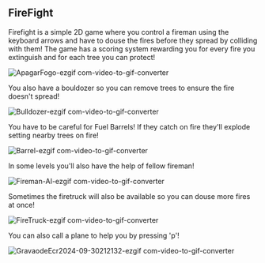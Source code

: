 ## FireFight
Firefight is a simple 2D game where you control a fireman using the keyboard arrows and have to douse the fires before they spread by colliding with them!
The game has a scoring system rewarding you for every fire you extinguish and for each tree you can protect!

![ApagarFogo-ezgif com-video-to-gif-converter](https://github.com/user-attachments/assets/4ec4d2fc-4d49-47fa-bbba-8901b1ee70f9)

You also have a bouldozer so you can remove trees to ensure the fire doesn't spread!

![Bulldozer-ezgif com-video-to-gif-converter](https://github.com/user-attachments/assets/c2e6be2a-e9fb-4680-a57f-83d14d791161)

You have to be careful for Fuel Barrels! If they catch on fire they'll explode setting nearby trees on fire!

![Barrel-ezgif com-video-to-gif-converter](https://github.com/user-attachments/assets/91e2c75d-9704-41b3-a491-f5225588dadd)

In some levels you'll also have the help of fellow fireman!

![Fireman-AI-ezgif com-video-to-gif-converter](https://github.com/user-attachments/assets/db47bbc5-c093-4129-99cc-92d31b2b3e71)

Sometimes the firetruck will also be available so you can douse more fires at once!

![FireTruck-ezgif com-video-to-gif-converter](https://github.com/user-attachments/assets/8de23c23-5e36-4cbb-a767-ed2e35db0f10)

You can also call a plane to help you by pressing 'p'!

![GravaodeEcr2024-09-30212132-ezgif com-video-to-gif-converter](https://github.com/user-attachments/assets/0ee20dda-823c-4aa5-889c-3dd3bdc5bce2)
